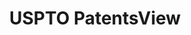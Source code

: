 ---
bigquery: https://console.cloud.google.com/bigquery?p=patents-public-data&d=patentsview&page=dataset
citation: Attribution should be given to PatentsView for use, distribution, or derivative
  works.
code: https://github.com/CSSIP-AIR/PatentsView-Code-Snippets/
contributors: USPTO
cost: None
description: 'PatentsView includes US patent data including raw data (summaries, applications,
  pregrant applications), disambugations of inventors and assignees, and inventor
  gender estimates.  Also foreign priority data, # of figures and sheets, and government
  interest statements.'
documentation: https://patentsview.org/query/builder-faqs
last_edit: 04/09/2022, 21:41:45
location: https://patentsview.org/
maintained_by: USPTO
record_creation_timestamp: 12/2/2020 17:20:46
schema_fields:
- field_title
- rel_id
- length
- series_code
- name_last
- assignee_id
- disamb_inventor_id_20170307
- disamb_inventor_id_20190312
- disamb_assignee_id_20190820
- city
- disamb_inventor_id_20191231
- organization
- disamb_assignee_id_20190312
- lname
- country_transformed
- id
- longitude
- subgroup_id
- disamb_assignee_id_20200630
- disamb_inventor_id_20191008
- disamb_assignee_id_20200331
- patent_id
- num_figures
- _371_date
- rule_47
- dependent
- fname
- relkind
- disamb_inventor_id_20201229
- date
- subcategory_id
- citation_id
- category
- mainclass_id
- level_one
- contract_award_number
- ipc_version_indicator
- disamb_assignee_id_20200929
- deceased
- group
- abstract
- country
- male_flag
- _102_date
- classification_level
- f102_date
- rawinventor_id
- term_grant
- text
- inventor_id
- num_sheets
- county_fips
- role
- level_two
- classification_value
- disamb_inventor_id_20200929
- applicant_type
- lapse_of_patent
- name
- gi_statement
- organization_id
- symbol_position
- term_disclaimer
- title
- rawassignee_id
- subsection_id
- doctype
- disamb_inventor_id_20171226
- disamb_inventor_id_20170808
- state_fips
- action_date
- filename
- application_id
- sequence
- lawyer_id
- section_id
- f371_date
- kind
- sector_title
- disamb_inventor_id_20200630
- disamb_assignee_id_20191231
- disamb_inventor_id_20200331
- type
- num
- location_id
- name_first
- designation
- disclaimer_date
- disamb_assignee_id_20181127
- exemplary
- status
- latin_name
- num_claims
- level_three
- latlong
- classification_data_source
- rawlocation_id
- ipc_class
- field_id
- term_extension
- disamb_inventor_id_20181127
- county
- state
- classification_status
- main_group
- uuid
- male
- category_id
- disamb_inventor_id_20171003
- section
- group_id
- subclass
- attribution_status
- reldocno
- number
- doc_type
- disamb_inventor_id_20190820
- variety
- disamb_inventor_id_20180528
- latitude
- subclass_id
- publication_number
- disamb_assignee_id_20191008
- subgroup
- withdrawn
shortname: patentsview
tags:
- disambiguation
- United States
- gender
terms_of_use: Creative Commons Attribution 4.0 International License.
timeframe: 1963-1999
title: USPTO PatentsView
uuid: cf1780b1-e265-4e49-8d1d-83b9cfe0fd9a
---